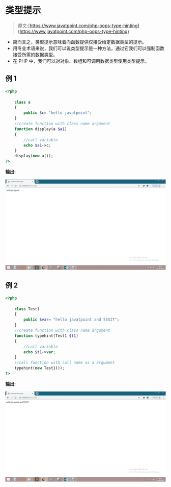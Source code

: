 # 类型提示

> 原文:[https://www.javatpoint.com/php-oops-type-hinting](https://www.javatpoint.com/php-oops-type-hinting)

*   简而言之，类型提示意味着向函数提供仅接受给定数据类型的提示。
*   用专业术语来说，我们可以说类型提示是一种方法，通过它我们可以强制函数接受所需的数据类型。
*   在 PHP 中，我们可以对对象、数组和可调用数据类型使用类型提示。

## 例 1

```php
<?php

	class a
	{
		public $c= "hello javatpoint";
	}
	//create function with class name argument
	function display(a $a1)
	{
		//call variable
		echo $a1->c;
	}
	display(new a());
?>

```

**输出:**

![Type Hinting](img/d4b5d35f5cbe1ce56fb25536538af58e.png)

## 例 2

```php
<?php

	class Test1
	{
		public $var= "hello javatpoint and SSSIT";
	}
	//create function with class name argument
	function typehint(Test1 $t1)
	{
		//call variable
		echo $t1->var;
	}
	//call function with call name as a argument
	typehint(new Test1());
?>

```

**输出:**

![Type Hinting](img/2d189fedb4f5c3b1dc166e1b711ba5c6.png)